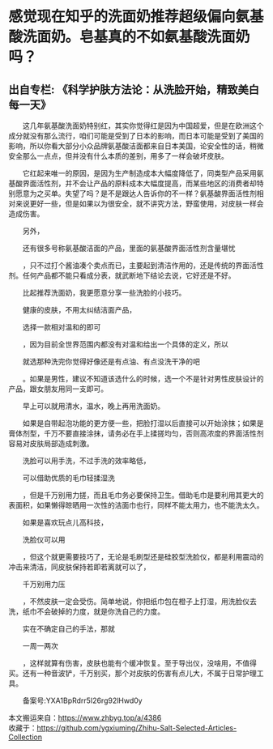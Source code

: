 # 感觉现在知乎的洗面奶推荐超级偏向氨基酸洗面奶。皂基真的不如氨基酸洗面奶吗？  
## 出自专栏: 《科学护肤方法论：从洗脸开始，精致美白每一天》  
&emsp;&emsp;这几年氨基酸洗面奶特别红，其实你觉得红是因为中国超爱，但是在欧洲这个成分就没有那么流行，咱们可能是受到了日本的影响，而日本可能是受到了美国的影响，所以你看大部分小众品牌氨基酸洁面都来自日本美国，论安全性的话，稍微安全那么一点点，但并没有什么本质的差别，用多了一样会破坏皮肤。  
  
&emsp;&emsp;它红起来唯一的原因，是因为生产制造成本大幅度降低了，同类型产品采用氨基酸界面活性剂，并不会让产品的原料成本大幅度提高，而某些地区的消费者却特别愿意为之买单。失望了吗？是不是跟达人告诉你的不一样？氨基酸界面活性剂相对来说更好一些，但是如果以为很安全，就不讲究方法，野蛮使用，对皮肤一样会造成伤害。  
  
&emsp;&emsp;另外，  
  
&emsp;&emsp;还有很多号称氨基酸洁面的产品，里面的氨基酸界面活性剂含量堪忧  
  
&emsp;&emsp;，只不过打个酱油凑个卖点而已，主要起到清洁作用的，还是传统的界面活性剂。任何产品都不能只看成分表，就武断地下结论去说，它好还是不好。  
  
&emsp;&emsp;比起推荐洗面奶，我更愿意分享一些洗脸的小技巧。  
  
&emsp;&emsp;健康的皮肤，不用太纠结洁面产品，  
  
&emsp;&emsp;选择一款相对温和的即可  
  
&emsp;&emsp;，因为目前全世界范围内都没有对温和给出一个具体的定义，所以  
  
&emsp;&emsp;就选那种洗完你觉得好像还是有点油、有点没洗干净的吧  
  
&emsp;&emsp;。如果是男性，建议不知道该选什么的时候，选一个不是针对男性皮肤设计的产品，跟女朋友用同一支即可。  
  
&emsp;&emsp;早上可以就用清水，温水，晚上再用洗面奶。  
  
&emsp;&emsp;如果是自带起泡功能的更方便一些，把脸打湿以后直接可以开始涂抹；如果是膏体剂型，千万不要直接涂抹，请务必在手上揉搓均匀，否则高浓度的界面活性剂容易对皮肤局部造成刺激。  
  
&emsp;&emsp;洗脸可以用手洗，不过手洗的效率略低，  
  
&emsp;&emsp;可以借助优质的毛巾轻揉湿洗  
  
&emsp;&emsp;，但是千万别用力搓，而且毛巾务必要保持卫生。借助毛巾是要利用其更大的表面积，如果懒得晾晒用一次性的洁面巾也行，同样不能太用力，也不能洗太久。  
  
&emsp;&emsp;如果是喜欢玩点儿高科技，  
  
&emsp;&emsp;洗脸仪可以用  
  
&emsp;&emsp;，但这个就更需要技巧了，无论是毛刷型还是硅胶型洗脸仪，都是利用震动的冲击来清洁，同皮肤保持若即若离就可以了，  
  
&emsp;&emsp;千万别用力压  
  
&emsp;&emsp;，不然皮肤一定会受伤。简单地说，你把纸巾包在橙子上打湿，用洗脸仪去洗，纸巾不会破掉的力度，就是你洗自己的力度。  
  
&emsp;&emsp;实在不确定自己的手法，那就  
  
&emsp;&emsp;一周一两次  
  
&emsp;&emsp;，这样就算有伤害，皮肤也能有个缓冲恢复。至于导出仪，没啥用，不值得买。还有一种音波铲，千万别买，那个对皮肤的伤害有点儿大，不属于日常护理工具。  
  
&emsp;&emsp;备案号:YXA1BpRdrr5I26rg92lHwd0y  
  
本文搬运来自：https://www.zhbyg.top/a/4386  
 收藏于：https://github.com/ygxiuming/Zhihu-Salt-Selected-Articles-Collection